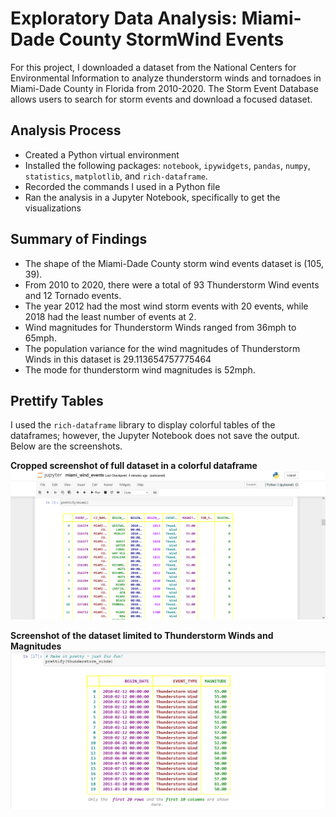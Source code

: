 # Exploratory Data Analysis: Miami-Dade County StormWind Events

For this project, I downloaded a dataset from the National Centers for Environmental Information to analyze thunderstorm winds and tornadoes in Miami-Dade County in Florida from 2010-2020. The Storm Event Database allows users to search for storm events and download a focused dataset.

## Analysis Process

- Created a Python virtual environment
- Installed the following packages: `notebook`, `ipywidgets`, `pandas`, `numpy`, `statistics`, `matplotlib`, and `rich-dataframe`.
- Recorded the commands I used in a Python file
- Ran the analysis in a Jupyter Notebook, specifically to get the visualizations

## Summary of Findings

- The shape of the Miami-Dade County storm wind events dataset is (105, 39).
- From 2010 to 2020, there were a total of 93 Thunderstorm Wind events and 12 Tornado events.
- The year 2012 had the most wind storm events with 20 events, while 2018 had the least number of events at 2.
- Wind magnitudes for Thunderstorm Winds ranged from 36mph to 65mph. 
- The population variance for the wind magnitudes of Thunderstorm Winds in this dataset is 29.113654757775464
- The mode for thunderstorm wind magnitudes is 52mph.

## Prettify Tables

I used the `rich-dataframe` library to display colorful tables of the dataframes; however, the Jupyter Notebook does not save the output. Below are the screenshots. 

**Cropped screenshot of full dataset in a colorful dataframe**
![Miami dataset as a prettified table](prettify_miami.png)

**Screenshot of the dataset limited to Thunderstorm Winds and Magnitudes**
![Thunderstorm winds and magnitudes in a prettified table](prettify_thunderstormwinds.png)
